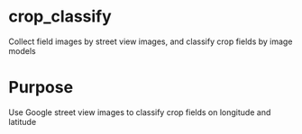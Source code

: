 # crop_classify

Collect field images by street view images, and classify crop fields by image models

# Purpose

Use Google street view images to classify crop fields on longitude and latitude
